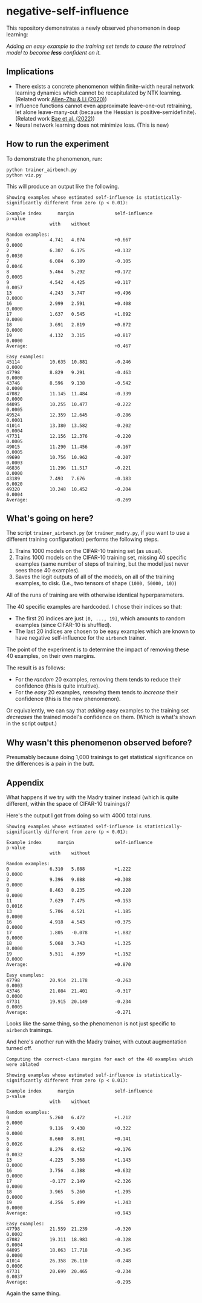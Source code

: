 # negative-self-influence

This repository demonstrates a newly observed phenomenon in deep learning:

*Adding an easy example to the training set tends to cause the retrained model to become **less** confident on it.*

## Implications

* There exists a concrete phenomenon within finite-width neural network learning dynamics which cannot be recapitulated by NTK learning. (Related work [Allen-Zhu & Li (2020)](https://arxiv.org/abs/2012.09816))
* Influence functions cannot even approximate leave-one-out retraining, let alone leave-many-out (because the Hessian is positive-semidefinite). (Related work [Bae et al. (2022)](https://arxiv.org/abs/2209.05364))
* Neural network learning does not minimize loss. (This is new)


## How to run the experiment

To demonstrate the phenomenon, run:
```
python trainer_airbench.py
python viz.py
```

This will produce an output like the following.

```
Showing examples whose estimated self-influence is statistically-significantly different from zero (p < 0.01):

Example index      margin               self-influence                  p-value
                with    without

Random examples:
0               4.741   4.074           +0.667                          0.0000
2               6.307   6.175           +0.132                          0.0030
7               6.084   6.189           -0.105                          0.0046
8               5.464   5.292           +0.172                          0.0005
9               4.542   4.425           +0.117                          0.0057
13              4.243   3.747           +0.496                          0.0000
16              2.999   2.591           +0.408                          0.0000
17              1.637   0.545           +1.092                          0.0000
18              3.691   2.819           +0.872                          0.0000
19              4.132   3.315           +0.817                          0.0000
Average:                                +0.467

Easy examples:
45114           10.635  10.881          -0.246                          0.0000
47798           8.829   9.291           -0.463                          0.0000
43746           8.596   9.138           -0.542                          0.0000
47082           11.145  11.484          -0.339                          0.0000
44095           10.255  10.477          -0.222                          0.0005
49524           12.359  12.645          -0.286                          0.0001
41014           13.380  13.582          -0.202                          0.0004
47731           12.156  12.376          -0.220                          0.0005
49015           11.290  11.456          -0.167                          0.0005
49690           10.756  10.962          -0.207                          0.0003
46836           11.296  11.517          -0.221                          0.0000
43189           7.493   7.676           -0.183                          0.0020
49320           10.248  10.452          -0.204                          0.0004
Average:                                -0.269
```

## What's going on here?

The script `trainer_airbench.py` (or `trainer_madry.py`, if you want to use a different training configuration) performs the following steps.

1. Trains 1000 models on the CIFAR-10 training set (as usual).
2. Trains 1000 models on the CIFAR-10 training set, missing 40 specific examples (same number of steps of training, but the model just never sees those 40 examples).
3. Saves the logit outputs of all of the models, on all of the training examples, to disk. (I.e., two tensors of shape `(1000, 50000, 10)`)

All of the runs of training are with otherwise identical hyperparameters.

The 40 specific examples are hardcoded. I chose their indices so that:
* The first 20 indices are just `[0, ..., 19]`, which amounts to random examples (since CIFAR-10 is shuffled).
* The last 20 indices are chosen to be easy examples which are known to have negative self-influence for the `airbench` trainer.

The point of the experiment is to determine the impact of removing these 40 examples, on their own margins.

The result is as follows:
* For the *random* 20 examples, removing them tends to reduce their confidence (this is quite intuitive).
* For the *easy* 20 examples, *removing* them tends to *increase* their confidence (this is the new phenomenon).

Or equivalently, we can say that *adding* easy examples to the training set *decreases* the trained model's confidence on them. (Which is what's shown in the script output.)

## Why wasn't this phenomenon observed before?

Presumably because doing 1,000 trainings to get statistical significance on the differences is a pain in the butt.

## Appendix

What happens if we try with the Madry trainer instead (which is quite different, within the space of CIFAR-10 trainings)?

Here's the output I got from doing so with 4000 total runs.

```
Showing examples whose estimated self-influence is statistically-significantly different from zero (p < 0.01):

Example index      margin               self-influence                  p-value
                with    without

Random examples:
0               6.310   5.088           +1.222                          0.0000
2               9.396   9.088           +0.308                          0.0000
8               8.463   8.235           +0.228                          0.0000
11              7.629   7.475           +0.153                          0.0016
13              5.706   4.521           +1.185                          0.0000
16              4.918   4.543           +0.375                          0.0000
17              1.805   -0.078          +1.882                          0.0000
18              5.068   3.743           +1.325                          0.0000
19              5.511   4.359           +1.152                          0.0000
Average:                                +0.870

Easy examples:
47798           20.914  21.178          -0.263                          0.0003
43746           21.084  21.401          -0.317                          0.0000
47731           19.915  20.149          -0.234                          0.0005
Average:                                -0.271
```

Looks like the same thing, so the phenomenon is not just specific to `airbench` trainings.

And here's another run with the Madry trainer, with cutout augmentation turned off.
```
Computing the correct-class margins for each of the 40 examples which were ablated

Showing examples whose estimated self-influence is statistically-significantly different from zero (p < 0.01):

Example index      margin               self-influence                  p-value
                with    without

Random examples:
0               5.260   6.472           +1.212                          0.0000
2               9.116   9.438           +0.322                          0.0000
5               8.660   8.801           +0.141                          0.0026
8               8.276   8.452           +0.176                          0.0032
13              4.225   5.368           +1.143                          0.0000
16              3.756   4.388           +0.632                          0.0000
17              -0.177  2.149           +2.326                          0.0000
18              3.965   5.260           +1.295                          0.0000
19              4.256   5.499           +1.243                          0.0000
Average:                                +0.943

Easy examples:
47798           21.559  21.239          -0.320                          0.0002
47082           19.311  18.983          -0.328                          0.0004
44095           18.063  17.718          -0.345                          0.0000
41014           26.358  26.110          -0.248                          0.0006
47731           20.699  20.465          -0.234                          0.0037
Average:                                -0.295
```

Again the same thing.

